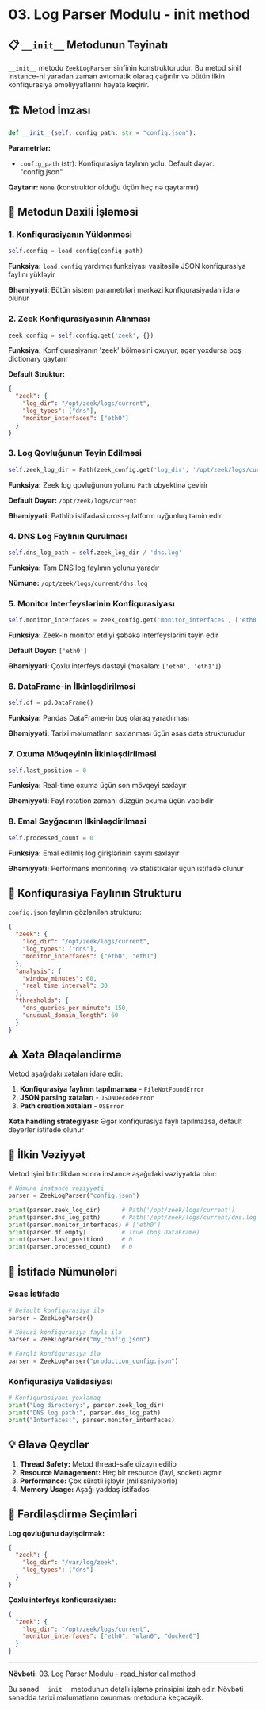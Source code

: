 # 03. Log Parser Modulu - init method

## 📋 `__init__` Metodunun Təyinatı

`__init__` metodu `ZeekLogParser` sinfinin konstruktorudur. Bu metod sinif instance-ni yaradan zaman avtomatik olaraq çağırılır və bütün ilkin konfiqurasiya əməliyyatlarını həyata keçirir.

## 🏗️ Metod İmzası

```python
def __init__(self, config_path: str = "config.json"):
```

**Parametrlər:**
- `config_path` (str): Konfiqurasiya faylının yolu. Default dəyər: "config.json"

**Qaytarır:** `None` (konstruktor olduğu üçün heç nə qaytarmır)

## 🔧 Metodun Daxili İşləməsi

### 1. Konfiqurasiyanın Yüklənməsi

```python
self.config = load_config(config_path)
```

**Funksiya:** `load_config` yardımçı funksiyası vasitəsilə JSON konfiqurasiya faylını yükləyir

**Əhəmiyyəti:** Bütün sistem parametrləri mərkəzi konfiqurasiyadan idarə olunur

### 2. Zeek Konfiqurasiyasının Alınması

```python
zeek_config = self.config.get('zeek', {})
```

**Funksiya:** Konfiqurasiyanın 'zeek' bölməsini oxuyur, əgər yoxdursa boş dictionary qaytarır

**Default Struktur:**
```json
{
  "zeek": {
    "log_dir": "/opt/zeek/logs/current",
    "log_types": ["dns"],
    "monitor_interfaces": ["eth0"]
  }
}
```

### 3. Log Qovluğunun Təyin Edilməsi

```python
self.zeek_log_dir = Path(zeek_config.get('log_dir', '/opt/zeek/logs/current'))
```

**Funksiya:** Zeek log qovluğunun yolunu `Path` obyektinə çevirir

**Default Dəyər:** `/opt/zeek/logs/current`

**Əhəmiyyəti:** Pathlib istifadəsi cross-platform uyğunluq təmin edir

### 4. DNS Log Faylının Qurulması

```python
self.dns_log_path = self.zeek_log_dir / 'dns.log'
```

**Funksiya:** Tam DNS log faylının yolunu yaradır

**Nümunə:** `/opt/zeek/logs/current/dns.log`

### 5. Monitor Interfeyslərinin Konfiqurasiyası

```python
self.monitor_interfaces = zeek_config.get('monitor_interfaces', ['eth0'])
```

**Funksiya:** Zeek-in monitor etdiyi şəbəkə interfeyslərini təyin edir

**Default Dəyər:** `['eth0']`

**Əhəmiyyəti:** Çoxlu interfeys dəstəyi (məsələn: `['eth0', 'eth1']`)

### 6. DataFrame-in İlkinləşdirilməsi

```python
self.df = pd.DataFrame()
```

**Funksiya:** Pandas DataFrame-in boş olaraq yaradılması

**Əhəmiyyəti:** Tarixi məlumatların saxlanması üçün əsas data strukturudur

### 7. Oxuma Mövqeyinin İlkinləşdirilməsi

```python
self.last_position = 0
```

**Funksiya:** Real-time oxuma üçün son mövqeyi saxlayır

**Əhəmiyyəti:** Fayl rotation zamanı düzgün oxuma üçün vacibdir

### 8. Emal Sayğacının İlkinləşdirilməsi

```python
self.processed_count = 0
```

**Funksiya:** Emal edilmiş log girişlərinin sayını saxlayır

**Əhəmiyyəti:** Performans monitorinqi və statistikalar üçün istifadə olunur

## 🎯 Konfiqurasiya Faylının Strukturu

`config.json` faylının gözlənilən strukturu:

```json
{
  "zeek": {
    "log_dir": "/opt/zeek/logs/current",
    "log_types": ["dns"],
    "monitor_interfaces": ["eth0", "eth1"]
  },
  "analysis": {
    "window_minutes": 60,
    "real_time_interval": 30
  },
  "thresholds": {
    "dns_queries_per_minute": 150,
    "unusual_domain_length": 60
  }
}
```

## ⚠️ Xəta Əlaqələndirmə

Metod aşağıdakı xətaları idarə edir:

1. **Konfiqurasiya faylının tapılmaması** - `FileNotFoundError`
2. **JSON parsing xətaları** - `JSONDecodeError`
3. **Path creation xətaları** - `OSError`

**Xəta handling strategiyası:** Əgər konfiqurasiya faylı tapılmazsa, default dəyərlər istifadə olunur

## 🔄 İlkin Vəziyyət

Metod işini bitirdikdən sonra instance aşağıdaki vəziyyətdə olur:

```python
# Nümunə instance vəziyyəti
parser = ZeekLogParser("config.json")

print(parser.zeek_log_dir)      # Path('/opt/zeek/logs/current')
print(parser.dns_log_path)      # Path('/opt/zeek/logs/current/dns.log')
print(parser.monitor_interfaces) # ['eth0']
print(parser.df.empty)          # True (boş DataFrame)
print(parser.last_position)     # 0
print(parser.processed_count)   # 0
```

## 🚀 İstifadə Nümunələri

### Əsas İstifadə
```python
# Default konfiqurasiya ilə
parser = ZeekLogParser()

# Xüsusi konfiqurasiya faylı ilə  
parser = ZeekLogParser("my_config.json")

# Fərqli konfiqurasiya ilə
parser = ZeekLogParser("production_config.json")
```

### Konfiqurasiya Validasiyası
```python
# Konfiqurasiyanı yoxlamaq
print("Log directory:", parser.zeek_log_dir)
print("DNS log path:", parser.dns_log_path)
print("Interfaces:", parser.monitor_interfaces)
```

## 💡 Əlavə Qeydlər

1. **Thread Safety:** Metod thread-safe dizayn edilib
2. **Resource Management:** Heç bir resource (fayl, socket) açmır
3. **Performance:** Çox sürətli işləyir (milisaniyələrlə)
4. **Memory Usage:** Aşağı yaddaş istifadəsi

## 🔧 Fərdiləşdirmə Seçimləri

**Log qovluğunu dəyişdirmək:**
```json
{
  "zeek": {
    "log_dir": "/var/log/zeek",
    "log_types": ["dns"]
  }
}
```

**Çoxlu interfeys konfiqurasiyası:**
```json
{
  "zeek": {
    "log_dir": "/opt/zeek/logs/current",
    "monitor_interfaces": ["eth0", "wlan0", "docker0"]
  }
}
```

---

**Növbəti:** [03. Log Parser Modulu - read_historical method](/doc/core/03_log_parser/03_read_historical_method.md)

Bu sənəd `__init__` metodunun detallı işləmə prinsipini izah edir. Növbəti sənəddə tarixi məlumatların oxunması metoduna keçəcəyik.

